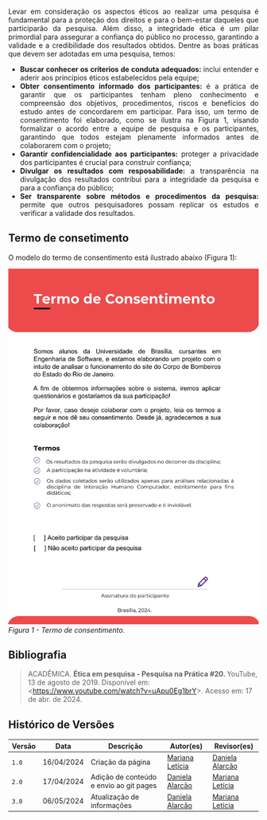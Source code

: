 <p style="text-align: justify;"> Levar em consideração os aspectos éticos ao realizar uma pesquisa é fundamental para a proteção dos direitos e para o bem-estar daqueles que participarão da pesquisa. Além disso, a integridade ética é um pilar primordial para assegurar a confiança do público no processo, garantindo a validade e a credibilidade dos resultados obtidos. Dentre as boas práticas que devem ser adotadas em uma pesquisa, temos: </p>
<ul style="text-align: justify;">
<li><strong>Buscar conhecer os críterios de conduta adequados: </strong>inclui entender e aderir aos princípios éticos estabelecidos pela equipe; </li>
<li><strong> Obter consentimento informado dos participantes: </strong> é a prática de garantir que os participantes tenham pleno conhecimento e compreensão dos objetivos, procedimentos, riscos e benefícios do estudo antes de concordarem em participar. Para isso, um termo de consentimento foi elaborado, como se ilustra na Figura 1, visando formalizar o acordo entre a equipe de pesquisa e os participantes, garantindo que todos estejam plenamente informados antes de colaborarem com o projeto;</li>
<li><strong>Garantir confidencialidade aos participantes:</strong> proteger a privacidade dos participantes é crucial para construir confiança;</li>
<li><strong>Divulgar os resultados com resposabilidade:</strong> a transparência na divulgação dos resultados contribui para a integridade da pesquisa e para a confiança do público; </li>
<li><strong> Ser transparente sobre métodos e procedimentos da pesquisa: </strong>permite que outros pesquisadores possam replicar os estudos e verificar a validade dos resultados. </li> 
</ul>

## Termo de consetimento
<p style="text-align: justify;"> O modelo do termo de consentimento está ilustrado abaixo (Figura 1):  </p>

![Termo de consentimento](img/TermoConsentimento.png)<br>
*Figura 1 - Termo de consentimento.* <br>


## Bibliografia
> ACADÊMICA. <strong>Ética em pesquisa - Pesquisa na Prática #20. </strong> YouTube, 13 de agosto de 2019. Disponível em: <<https://www.youtube.com/watch?v=uApu0Eg1brY>>. Acesso em: 17 de abr. de 2024.


## Histórico de Versões

| Versão |    Data    | Descrição                                 | Autor(es)                                       | Revisor(es)                                    |
| ------ | :--------: | ----------------------------------------- | ----------------------------------------------- | ---------------------------------------------- |
| `1.0`   | 16/04/2024 | Criação da página                         | [Mariana Letícia](https://github.com/Marianannn) | [Daniela Alarcão](https://github.com/danialarcao)         |
| `2.0`   | 17/04/2024 | Adição de conteúdo e envio ao git pages                        | [Daniela Alarcão](https://github.com/danialarcao) | [Mariana Letícia](https://github.com/Marianannn)         |
| `3.0`   | 06/05/2024 | Atualização de informações                        | [Daniela Alarcão](https://github.com/danialarcao) | [Mariana Letícia](https://github.com/Marianannn)         |
